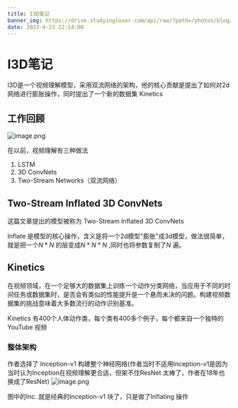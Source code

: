 ```yaml
---
title: I3D笔记
banner_img: https://drive.studyinglover.com/api/raw/?path=/photos/blog/background/1679397045791.jpg
date: 2023-4-23 22:14:00
---
```

# I3D笔记
I3D是一个视频理解模型，采用双流网络的架构，他的核心贡献是提出了如何对2d网络进行膨胀操作，同时提出了一个新的数据集 Kinetics

## 工作回顾
![image.png](https://proxy.thisis.plus/20230423215707.png)

在以前，视频理解有三种做法
1. LSTM
2. 3D ConvNets
3. Two-Stream Networks（双流网络）

## Two-Stream Inflated 3D ConvNets
这篇文章提出的模型被称为 Two-Stream Inflated 3D ConvNets

Inflate 是模型的核心操作，含义是将一个2d模型"膨胀"成3d模型，做法很简单，就是把一个$N*N$ 的层变成$N*N*N$ ,同时也将参数复制了$N$ 遍。

## Kinetics 
在视频领域，在一个足够大的数据集上训练一个动作分类网络，当应用于不同的时间任务或数据集时，是否会有类似的性能提升是一个悬而未决的问题。构建视频数据集的挑战意味着大多数流行的动作识别基准。

Kinetics 有400个人体动作类，每个类有400多个例子，每个都来自一个独特的 YouTube 视频

### 整体架构
作者选择了 Inception-v1 构建整个神经网络(作者当时不适用Inception-v1是因为当时认为Inception在视频理解更合适，但架不住ResNet 太棒了，作者在18年也换成了ResNet)
![image.png](https://proxy.thisis.plus/20230423220521.png)

图中的Inc. 就是经典的Inception-v1 块了，只是做了Inflating 操作